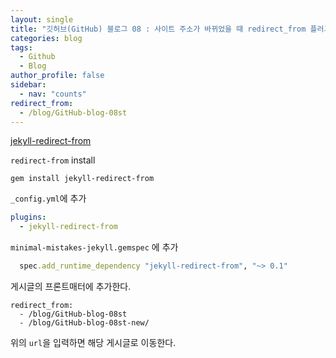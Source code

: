 ```yaml
---
layout: single
title: "깃허브(GitHub) 블로그 08 : 사이트 주소가 바뀌었을 때 redirect_from 플러그인"
categories: blog
tags:
  - Github
  - Blog
author_profile: false
sidebar:
  - nav: "counts"
redirect_from:
  - /blog/GitHub-blog-08st
---
```

<a href="https://github.com/jekyll/jekyll-redirect-from" class="btn btn--primary">jekyll-redirect-from</a>

`redirect-from` install

```
gem install jekyll-redirect-from
```

`_config.yml`에 추가

```_config.yml
plugins:
  - jekyll-redirect-from
```

`minimal-mistakes-jekyll.gemspec` 에 추가
```minimal-mistakes-jekyll.gemspec
  spec.add_runtime_dependency "jekyll-redirect-from", "~> 0.1"
```

게시글의 프론트매터에 추가한다.
```
redirect_from:
  - /blog/GitHub-blog-08st
  - /blog/GitHub-blog-08st-new/
```

위의 `url`을 입력하면 해당 게시글로 이동한다.